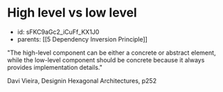 # High level vs low level
* id: sFKC9aGc2_iCuFf_KX1J0
* parents: [[5 Dependency Inversion Principle]]

"The high-level component can be either a concrete or abstract element, while the low-level component should be concrete because it always provides implementation details."

Davi Vieira, Designin Hexagonal Architectures, p252